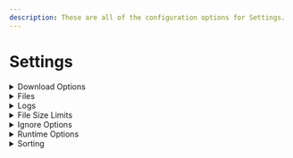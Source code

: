 ```yaml
---
description: These are all of the configuration options for Settings.
---
```


# Settings

<details>

<summary>Download Options</summary>

* block\_download\_sub\_folders

when this is set to true (or selected) downloads that would be in a folder structure like:

`Downloads/ABC/DEF/GHI/image.jpg`

will be changed to:

`Downloads/ABC/image.jpg`

***

* disable\_download\_attempts

By default the program will retry a download 10 times. You can customize this, or set this to true (or selected) to disable it and retry links until they complete.

However, to make sure the program will not run endlessly, there are certain situations where a file will never be retried, like if the program receives a 404 HTTP status, meaning the link is dead.

***

* disable\_file\_timestamps

By default the program will do it's absolute best to try and find when a file was uploaded. It'll then set the last modified/last accessed/created times on the file to match.

Setting this to true (or selecting it) will disable this function, and those times will be the time they were downloaded.

***

* include\_album\_id\_in\_folder\_name

Setting this to true (or selecting it) will include the album ID (random alphanumeric string) of the album in the download folder name.

***

* include\_thread\_id\_in\_folder\_name

Setting this to true (or selecting it) will include the thread ID (random alphanumeric string) of the album in the download folder name.

***

* remove\_domains\_from\_folder\_names

Setting this to true will remove the "(DOMAIN)" portion of folder names on new downloads.

***

* remove\_generated\_id\_from\_filenames

Setting this to true (or selecting it) will remove the alphanumeric ID added to the end of filenames on some websites (ex. Bunkrr).

***

* scrape\_single\_forum\_post

Setting this to true will result in only a single forum post being scraped on the given link.

***

* separate\_posts

Setting this to true (or selecting it) will separate content from forum posts into separate folders.

***

* skip\_download\_mark\_complete

Setting this to true (or selecting it) will skip downloading files and mark them as downloaded in the database.

</details>

<details>

<summary>Files</summary>

* input\_file

The path to the URLs.txt file you want to use for the config.

***

* download\_folder

The path to the location you want Cyberdrop-DL to download files to.

</details>

<details>

<summary>Logs</summary>

* log\_folder

The path to the location you want Cyberdrop-DL to store logs in.

***

* main\_log\_filename

What you want Cyberdrop-DL to call the main log file.

***

* last\_forum\_post\_filename

What you want Cyberdrop-DL to call the forum-post log file.

Cyberdrop-DL will store the link to the last forum posts it scraped from a given forum thread in this file.

***

* unsupported\_urls\_filename

What you want Cyberdrop-DL to call the unsupported log file.

Cyberdrop-DL will output links it can't download to this file.

***

* download\_error\_urls\_filename

What you want Cyberdrop-DL to call the download error log.

Cyberdrop-DL will output the links it fails to download, and the reason in CSV format.

***

* scrape\_error\_urls\_filename

What you want Cyberdrop-DL to call the scrape error log.

Cyberdrop-DL will output the links it fails to scrape, and the reason in CSV format.

***

* discord\_webhook\_url

The URL of the Discord webhook that you want to send download stats to.

</details>

<details>

<summary>File Size Limits</summary>

You can provide the maximum and minimum file size for each file "type".

This value is in bytes.

1 kb = 1024 bytes

1 mb = 1048576 bytes

1 gb = 1073741824 bytes

***

* maximum\_image\_filesize
* minimum\_image\_filesize
* maximum\_video\_filesize
* minimum\_video\_filesize
* maximum\_other\_filesize
* minimum\_other\_filesize

</details>

<details>

<summary>Ignore Options</summary>

Cyberdrop-DL comes equipped to ignore various files

***

* exclude\_videos

When this is set to true (or selected) the program will skip downloading video files.

***

* exclude\_images

When this is set to true (or selected) the program will skip downloading image files.

***

* exclude\_audio

When this is set to true (or selected) the program will skip downloading audio files.

***

* exclude\_other

When this is set to true (or selected) the program will skip downloading other files.

***

* ignore\_coomer\_ads

When this is set to true, the program will skip past ads posted by models in coomer profiles.

***

* skip\_hosts

You can supply hosts that you'd like the program to skip past, and not scrape/download from.

Options:

"bunkrr", "celebforum", "coomer", "cyberdrop", "cyberfile", "e-hentai", "erome", "fapello", "f95zone", "gofile", "hotpic", "ibb.co", "imageban", "imgbox", "imgur", "img.kiwi", "jpg.church", "jpg.homes", "jpg.fish", "jpg.fishing", "jpg.pet", "jpeg.pet", "jpg1.su", "jpg2.su", "jpg3.su", "kemono", "leakedmodels", "mediafire", "nudostar.com", "nudostar.tv", "omegascans", "pimpandhost", "pixeldrain", "postimg", "reddit", "redd.it", "redgifs", "rule34.xxx", "rule34.xyz", "saint", "scrolller", "simpcity", "socialmediagirls", "toonily", "xbunker", "xbunkr"

***

* only\_hosts

You can supply hosts that you'd like the program to exclusively scrape/download from.

Options:

"bunkrr", "celebforum", "coomer", "cyberdrop", "cyberfile", "e-hentai", "erome", "fapello", "f95zone", "gofile", "hotpic", "ibb.co", "imageban", "imgbox", "imgur", "img.kiwi", "jpg.church", "jpg.homes", "jpg.fish", "jpg.fishing", "jpg.pet", "jpeg.pet", "jpg1.su", "jpg2.su", "jpg3.su", "kemono", "leakedmodels", "mediafire", "nudostar.com", "nudostar.tv", "omegascans", "pimpandhost", "pixeldrain", "postimg", "reddit", "redd.it", "redgifs", "rule34.xxx", "rule34.xyz", "saint", "scrolller", "simpcity", "socialmediagirls", "toonily", "xbunker", "xbunkr"

</details>

<details>

<summary>Runtime Options</summary>

These are higher level options that effect the overarching functions of the program.

***

* ignore\_history

By default the program keeps track of your downloads to make sure you don't download the same things repeatedly (both for you and for the servers you're downloading from)!

Setting this to true will cause the program to ignore the history, and will allow you to re-download files.

***

* skip\_check\_for\_partial\_files

After a run is complete, the program will do a check to see if any partially downloaded files remain in the downloads folder and will notify you of them.

Setting this to true will skip this check.

***

* skip\_check\_for\_empty\_folders

After a run is complete, the program will do a check (and remove) any empty folders in the download folder.

Setting this to true will remove this functionality.

***

* delete\_partial\_files

The program will leave partial files alone as they will be used to resume downloads on subsequent runs.

Setting this to true will remove any partial downloads from the download folder.

***

* send\_unsupported\_to\_jdownloader

By default the program will not send unsupported links to jdownloader.

Setting this to true, will send unsupported links over.

***

* update\_last\_forum\_post

Updates the urls.txt file with the last scraped forum post link for each forum URL.

</details>

<details>

<summary>Sorting</summary>

Cyberdrop-DL has a file sorted built in, but you have to enable it to use it.

You can use the shared path flags below in any part of the sorting schemas. You can also use essentially none of them and have a hard coded path. However, filename and ext must always be used.

Shared Path Flags:

* sort\_dir - sort\_folder path
* base\_dir - the highest level folder name inside the folder being scanned 'scan_folder' (model name / thread name)
* parent\_dir - the folder name of where the file is (album name)
* filename - the files name (stem)
* ext - the files extension


***

* scan\_folder

Sets the starting point for the file scan

Each direct child of the scan_folder is recursively scanned ,and files are moved based on your settings

If this is not set then the downloads_dir is used instead
***

* sort\_downloads

Setting this to true will allow Cyberdrop-DL to sort downloads after a run is complete.

***

* sort\_cdl\_only

Setting this to true will sort only files that were downloaded by Cyberdrop-DL. sort_downloads must be true for this to work.

***

* sort\_folder

This is the path to the folder you'd like sorted downloads to be stored in.

***

* sort\_incrementer\_format

When naming collisions happen, Cyberdrop-DL will rename files (image.jpg -> image (1).jpg by default). You can change the way this is formatted. The format simply needs to include a {i}.

***

* sorted\_audio

This is the format for the directory structure and naming scheme for audio files.

Unique Path Flags:

* length - runtime
* bitrate - files bit rate
* sample\_rate - files sample rate

***

* sorted\_image

This is the format for the directory structure and naming scheme for image files.

Unique Path Flags:

* resolution - ex. 1080x1920

***

* sorted\_video

This is the format for the directory structure and naming scheme for video files.

Unique Path Flags:

* resolution - ex. 1080x1920
* fps - ex. 24
* codec - ex. h264

***

* sorted\_other

This is the format for the directory structure and naming scheme for other files.

</details>
